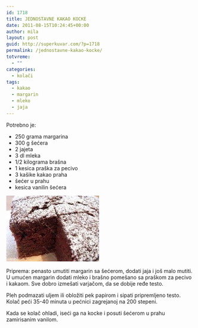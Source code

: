 ```yaml
---
id: 1718
title: JEDNOSTAVNE KAKAO KOCKE
date: 2011-08-15T10:24:45+00:00
author: mila
layout: post
guid: http://superkuvar.com/?p=1718
permalink: /jednostavne-kakao-kocke/
totvreme:
  - ""
categories:
  - kolači
tags:
  - kakao
  - margarin
  - mleko
  - jaja
---
```

Potrebno je:

  * 250 grama margarina
  * 300 g šećera
  * 2 jajeta
  * 3 dl mleka
  * 1/2 kilograma brašna
  * 1 kesica praška za pecivo
  * 3 kašike kakao praha
  * šećer u prahu
  * kesica vanilin šećera

<img class="alignnone size-full wp-image-1719" title="kakaokocke" src="/wp-content/uploads/2011/08/kakaokocke-e1313403759521.jpg" alt="" width="249" height="176" /> 

Priprema: penasto umutiti margarin sa šećerom, dodati jaja i još malo mutiti. U umućen margarin dodati mleko i brašno pomešano sa praškom za pecivo i kakaom. Sve dobro izmešati varjačom, da se dobije ređe testo.

Pleh podmazati uljem ili obložiti pek papirom i sipati pripremljeno testo. Kolač peći 35-40 minuta u pećnici zagrejanoj na 200 stepeni.

Kada se kolač ohladi, iseći ga na kocke i posuti šećerom u prahu zamirisanim vanilom.